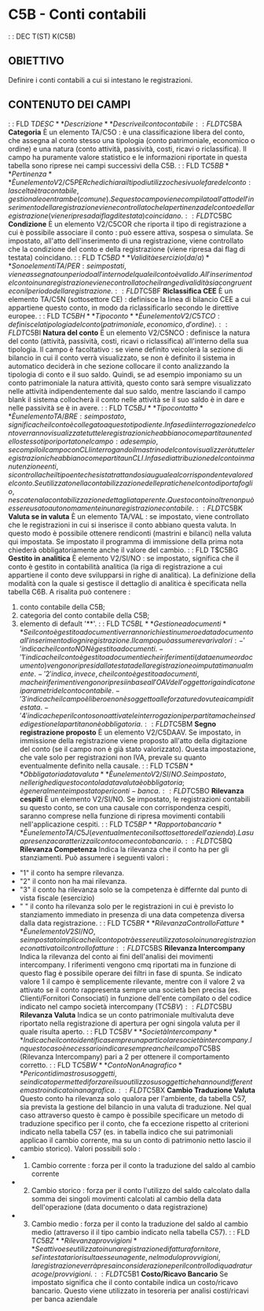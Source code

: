 # C5B - Conti contabili
 :  : DEC T(ST) K(C5B)
## OBIETTIVO
Definire i conti contabili a cui si intestano le registrazioni.
## CONTENUTO DEI CAMPI
 :  : FLD T$DESC **Descrizione**
Descrive il conto contabile
 :  : FLD T$C5BA **Categoria**
È un elemento TA/C5O :  è una classificazione libera del conto, che assegna al conto stesso una tipologia (conto patrimoniale, economico o ordine) e una natura (conto attività, passività, costi, ricavi o riclassifica). Il campo ha puramente valore statistico e le informazioni riportate in questa tabella sono riprese nei campi successivi della C5B.
 :  : FLD T$C5BB **Pertinenza**
È un elemento V2/C5PER che dichiara il tipo di utilizzo che si vuole fare del conto :  la scelta è tra contabile, gestionale o entrambe (comune). Se questo campo viene compilato all'atto dell'inserimento della registrazione viene controllato che la pertinenza del conto e della registrazione (viene ripresa dai flag di testata) coincidano.
 :  : FLD T$C5BC **Condizione**
È un elemento V2/C5COR che riporta il tipo di registrazione a cui è possibile associare il conto :  può essere attiva, sospesa o simulata. Se impostato, all'atto dell'inserimento di una registrazione, viene controllato che la condizione del conto e della registrazione (viene ripresa dai flag di testata) coincidano.
 :  : FLD T$C5BD **Validità esercizio (da/a)**
Sono elementi TA/PER :  se impostati, viene assegnato un periodo all'interno del quale il conto è valido. All'inserimento del conto in una registrazione viene controllato che il range di validità sia congruente con il periodo della registrazione.
 :  : FLD T$C5BF **Riclassifica CEE**
È un elemento TA/C5N (sottosettore CE) :  definisce la linea di bilancio CEE a cui appartiene questo conto, in modo da riclassificarlo secondo le direttive europee.
 :  : FLD T$C5BH **Tipo conto**
È un elemento V2/C5TCO :  definisce la tipologia del conto (patrimoniale, economico, d'ordine).
 :  : FLD T$C5BI **Natura del conto**
È un elemento V2/C5NCO :  definisce la natura del conto (attività, passività, costi, ricavi o riclassifica) all'interno della sua tipologia. Il campo è facoltativo :  se viene definito veicolerà la sezione di bilancio in cui il conto verrà visualizzato, se non è definito il sistema in automatico deciderà in che sezione collocare il conto analizzando la tipologia di conto e il suo saldo. Quindi, se ad esempio imponiamo su un conto patrimoniale la natura attività, questo conto sarà sempre visualizzato nelle attività indipendentemente dal suo saldo, mentre lasciando il campo blank il sistema collocherà il conto nelle attività se il suo saldo è in dare e nelle passività se è in avere.
 :  : FLD T$C5BJ **Tipo contatto**
È un elemento TA/BRE :  se impostato, significa che il conto è collegato a questo tipo di ente. In fase di interrogazione del conto verranno visualizzate tutte le registrazioni che abbiano come partita un ente dello stesso tipo riportato nel campo :  ad esempio, se compilo il campo con CLI interrogando il mastrino del conto visualizzerò tutte le registrazioni che abbiano come partita un CLI.
In fase di attribuzione del conto in manutenzione enti, si controlla che il tipo ente che si sta trattando sia uguale al corrispondente valore del conto.
Se utilizzato nella contabilizzazione delle pratiche nel conto di portafoglio, ne scatena la contabilizzazione dettagliata per ente.
Questo conto inoltre non può essere usato autonomamente in una registrazione contabile.
 :  : FLD T$C5BK **Valuta se in valuta**
È un elemento TA/VAL :  se impostato, viene controllato che le registrazioni in cui si inserisce il conto abbiano questa valuta. In questo modo è possibile ottenere rendiconti (mastrini e bilanci) nella valuta qui impostata. Se impostato il programma di immissione della prima nota chiederà obbligatoriamente anche il valore del cambio.
 :  : FLD T$C5BG **Gestito in analitica**
È elemento V2/SI/NO :  se impostato, significa che il conto è gestito in contabilità analitica (la riga di registrazione a cui appartiene il conto deve svilupparsi in righe di analitica).
La definizione della modalità con la quale si gestisce il dettaglio di analitica è specificata nella tabella C6B. A risalita può contenere : 
1) conto contabile della C5B;
2) categoria del conto contabile della C5B;
3) elemento di default '\*\*'.
 :  : FLD T$C5BL **Gestione a documenti**
Se il conto è gestito a documenti verranno richiesti numero e data documento all'inserimento di ogni registrazione. Il campo può assumere vari valori : 
-' ' indica che il conto NON è gestito a documenti.
-'1' indica che il conto è gestito a documenti e che i riferimenti (data e numeor documento) vengono ripresi dalla testata della registrazione o imputati manualmente.
-'2' indica, invece, che il conto è gestito a documenti, ma che i riferimenti vengono ripresi in base all'OAV dell'oggetto riga indicato nei parametri del conto contabile.
-'3' indica che il campo è libero e non è soggetto alle forzature dovute ai campi di testata.
-'4' indica che per il conto sono attivate le interrogazioni per partita ma che in sede di gestione la partita non è obbligatoria.
 :  : FLD T$C5BM **Segno registrazione proposto**
È un elemento V2/C5DAAV. Se impostato, in immissione della registrazione viene proposto all'atto della digitazione del conto (se il campo non è già stato valorizzato). Questa impostazione, che vale solo per registrazioni non IVA, prevale su quanto eventualmente definito nella causale.
 :  : FLD T$C5BN **Obbligatoria data valuta**
È un elemento V2/SI/NO. Se impostato, nelle righe di questo conto la data valuta è obbligatoria; è generalmente impostato per i conti-banca.
 :  : FLD T$C5BO **Rilevanza cespiti**
È un elemento V2/SI/NO. Se impostato, le registrazioni contabili su questo conto, se con una causale con corrispondenza cespiti, saranno comprese nella funzione di ripresa movimenti contabili nell'applicazione cespiti.
 :  : FLD T$C5BP **Rapporto bancario**
È un elemento TA/C5J (eventualmente con il sottosettore dell'azienda). La sua presenza caratterizza il conto come conto bancario.
 :  : FLD T$C5BQ **Rilevanza Competenza**
Indica la rilevanza che il conto ha per gli stanziamenti. Può assumere i seguenti valori : 
- "1" il conto ha sempre rilevanza.
- "2" il conto non ha mai rilevanza.
- "3" il conto ha rilevanza solo se la competenza è differnte dal punto di vista fiscale (esercizio)
- " " il conto ha rilevanza solo per le registrazioni in cui è previsto lo stanziamento immediato in presenza di una data competenza diversa dalla data registrazione.
 :  : FLD T$C5BR **Rilevanza Controllo Fatture**
È un elemento V2SI/NO, se impostato implica che il conto potrà essere utilizzato solo in una registrazione con attivato il controllo fatture
 :  : FLD T$C5BS **Rilevanza Intercompany**
Indica la rilevanza del conto ai fini dell'analisi dei movimenti intercompany. I riferimenti vengono cmq riportati ma in funzione di questo flag è possibile operare dei filtri in fase di spunta.  Se indicato valore 1 il campo è semplicemente rilevante, mentre con il valore 2 va attivato se il conto rappresenta sempre una società ben precisa (es. Clienti/Fornitori Consociati) in funzione dell'ente  compilato o del codice indicato nel campo società intercompany (T$C5BV)
 :  : FLD T$C5BU **Rilevanza Valuta**
Indica se un conto patrimoniale multivaluta deve riportato nella registrazione di apertura per ogni singola valuta per il quale risulta aperto.
 :  : FLD T$C5BV **Società Intercompany**
Indica che il conto identifica sempre una particolare società intercompany. In questo caso è necessario indicare sempre anche il campo T$C5BS (Rilevanza Intercompany) pari a 2 per ottenere il comportamento corretto.
 :  : FLD T$C5BW **Conto Non Anagrafico**
Per i conti di mastro su soggetti, se indicato permette di forzare il suo utilizzo su soggetti che hanno un differente mastro indicato in anagrafica.
 :  : FLD T$C5BX **Cambio Traduzione Valuta**
Questo conto ha rilevanza solo qualora per l'ambiente, da tabella C57, sia prevista la gestione del bilancio in una valuta di traduzione.
Nel qual caso attraverso questo è campo è possibile specificare un metodo di traduzione specifico per il conto, che fa eccezione rispetto al criterioni indicato nella tabella C57 (es. in tabella indico che sui patrimoniali applicao il cambio corrente, ma su un conto di patrimonio netto lascio il cambio storico). Valori possibili solo : 
-  1. Cambio corrente :  forza per il conto la traduzione del saldo al cambio corrente
-  2. Cambio storico :  forza per il conto l'utilizzo del saldo calcolato dalla somma dei singoli  movimenti calcolati al cambio della data dell'operazione (data documento o data registrazione)
-  3. Cambio medio :  forza per il conto la traduzione del saldo al cambio medio (attraverso il il tipo cambio indicato nella tabella C57).
 :  : FLD T$C5BZ **Rilevanza provvigioni**
Se attivo e se utilizzato in una registrazione di fattura fornitore, se l'intestatario risulta esse un agente, nel modulo provvigioni, la registrazione verrà presa in considerazione per il controllo di quadratura coge/provvigioni.
 :  : FLD T$C5B1 **Costo/Ricavo Bancario**
Se impostato significa che il conto contabile indica un costo/ricavo bancario.
Questo viene utilizzato in tesoreria per analisi costi/ricavi per banca aziendale

